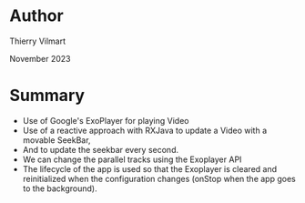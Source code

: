 # Author

Thierry Vilmart

November 2023

# Summary

- Use of Google's ExoPlayer for playing Video
- Use of a reactive approach with RXJava to update a Video with a movable SeekBar,
- And to update the seekbar every second.
- We can change the parallel tracks using the Exoplayer API
- The lifecycle of the app is used so that the Exoplayer is cleared and reinitialized
when the configuration changes (onStop when the app goes to the background).
